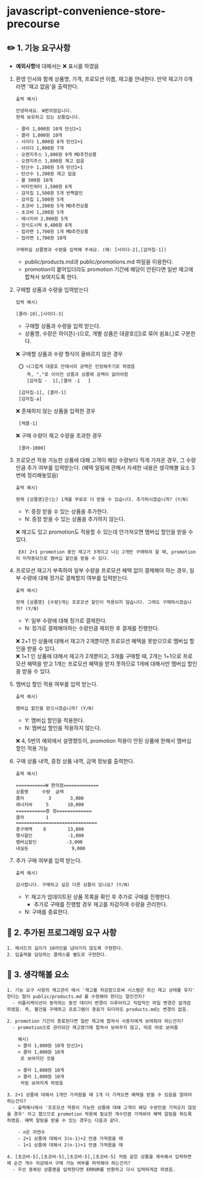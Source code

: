 # javascript-convenience-store-precourse

## ✏️ 1. 기능 요구사항

- **예외사항**에 대해서는 ❌ 표시를 하였음

1.  환영 인사와 함께 상품명, 가격, 프로모션 이름, 재고를 안내한다. 만약 재고가 0개라면 '재고 없음'을 출력한다.

        출력 예시)

        안녕하세요. W편의점입니다.
        현재 보유하고 있는 상품입니다.

        - 콜라 1,000원 10개 탄산2+1
        - 콜라 1,000원 10개
        - 사이다 1,000원 8개 탄산2+1
        - 사이다 1,000원 7개
        - 오렌지주스 1,800원 9개 MD추천상품
        - 오렌지주스 1,800원 재고 없음
        - 탄산수 1,200원 5개 탄산2+1
        - 탄산수 1,200원 재고 없음
        - 물 500원 10개
        - 비타민워터 1,500원 6개
        - 감자칩 1,500원 5개 반짝할인
        - 감자칩 1,500원 5개
        - 초코바 1,200원 5개 MD추천상품
        - 초코바 1,200원 5개
        - 에너지바 2,000원 5개
        - 정식도시락 6,400원 8개
        - 컵라면 1,700원 1개 MD추천상품
        - 컵라면 1,700원 10개

        구매하실 상품명과 수량을 입력해 주세요. (예: [사이다-2],[감자칩-1])

    - public/products.md과 public/promotions.md 파일을 이용한다.
    - promotion이 붙어있더라도 promotion 기간에 해당이 안된다면 일반 재고에 합쳐서 보여지도록 한다.

2.  구매할 상품과 수량을 입력받는다

        입력 예시)

        [콜라-10],[사이다-3]

    - 구매할 상품과 수량을 입력 받는다.
    - 상품명, 수량은 하이픈(-)으로, 개별 상품은 대괄호([])로 묶어 쉼표(,)로 구분한다.

    ❌ 구매할 상품과 수량 형식이 올바르지 않은 경우

         ⭕ 너그럽게 대괄호 안에서의 공백은 인정해주기로 하였음
            즉, ","로 이어진 상품과 상품에 공백이 없어야함
            [감자칩 -  1],[콜라 -1   ]

         [감자칩-1], [콜라-1]
         [감자칩-a]

    ❌ 존재하지 않는 상품을 입력한 경우

         [맥콜-1]

    ❌ 구매 수량이 재고 수량을 초과한 경우

         [콜라-1000]

3.  프로모션 적용 가능한 상품에 대해 고객이 해당 수량보다 적게 가져온 경우, 그 수량만큼 추가 여부를 입력받는다. (혜택 알림에 관해서 자세한 내용은 생각해볼 요소 3번에 정리해놓았음)

        출력 예시)

        현재 {상품명}은(는) 1개를 무료로 더 받을 수 있습니다. 추가하시겠습니까? (Y/N)

    - Y: 증정 받을 수 있는 상품을 추가한다.
    - N: 증정 받을 수 있는 상품을 추가하지 않는다.

    ❌ 재고도 있고 promotion도 적용할 수 있는데 안가져오면 멤버십 할인을 받을 수 있다.

         EX) 2+1 promotion 중인 재고가 3개이고 나는 2개만 구매하려 할 때, promotion이 미적용되므로 멤버십 할인을 받을 수 있다.

4.  프로모션 재고가 부족하여 일부 수량을 프로모션 혜택 없이 결제해야 하는 경우, 일부 수량에 대해 정가로 결제할지 여부를 입력받는다.

        출력 예시)

        현재 {상품명} {수량}개는 프로모션 할인이 적용되지 않습니다. 그래도 구매하시겠습니까? (Y/N)

    - Y: 일부 수량에 대해 정가로 결제한다.
    - N: 정가로 결제해야하는 수량만큼 제외한 후 결제를 진행한다.

    ❌ 2+1 인 상품에 대해서 재고가 2개뿐이면 프로모션 혜택을 못받으므로 멤버십 할인을 받을 수 있다.  
    ❌ 1+1 인 상품에 대해서 재고가 2개뿐이고, 3개를 구매할 때, 2개는 1+1으로 프로모션 혜택을 받고 1개는 프로모션 혜택을 받지 못하므로 1개에 대해서만 멤버십 할인을 받을 수 있다.

5.  멤버십 할인 적용 여부를 입력 받는다.

        출력 예시)

        멤버십 할인을 받으시겠습니까? (Y/N)

    - Y: 멤버십 할인을 적용한다.
    - N: 멤버십 할인을 적용하지 않는다.

    ❌ 4, 5번의 예외에서 설명했듯이, promotion 적용이 안된 상품에 한해서 멤버십 할인 적용 가능

6.  구매 상품 내역, 증정 상품 내역, 금액 정보를 출력한다.

        출력 예시)

        ===========W 편의점=============
        상품명		수량	금액
        콜라         3       3,000
        에너지바     5       10,000
        ===========증 정=============
        콜라        1
        ==============================
        총구매액    8        13,000
        행사할인             -1,000
        멤버십할인           -3,000
        내실돈                9,000

7.  추가 구매 여부를 입력 받는다.

        출력 예시)

        감사합니다. 구매하고 싶은 다른 상품이 있나요? (Y/N)

    - Y: 재고가 업데이트된 상품 목록을 확인 후 추가로 구매를 진행한다.
      - 추가로 구매를 진행할 경우 재고를 차감하여 수량을 관리한다.
    - N: 구매를 종료한다.

## 🚨 2. 추가된 프로그래밍 요구 사항

    1. 메서드의 길이가 10라인을 넘어가지 않도록 구현한다.
    2. 입출력을 담당하는 클래스를 별도로 구현한다.

## 🧐 3. 생각해볼 요소

    1. 기능 요구 사항의 재고관리 에서 '재고를 차감함으로써 시스템은 최신 재고 상태를 유지' 한다는 말이 public/products.md 를 수정해야 한다는 말인건지?
      - 어플리케이션이 동작하는 동안 데이터 변경이 이루어지고 직접적인 파일 변경은 없게끔 하였음. 즉, 물건을 구매하고 프로그램이 종료가 되더라도 products.md는 변경이 없음.

    2. promotion 기간이 종료된다면 일반 재고에 합쳐서 사용자에게 보여줘야 하는건지?
      - promotion으로 관리되던 재고였기에 합쳐서 보여주지 않고, 따로 따로 보여줌

        예시)
        > 콜라 1,000원 10개 탄산2+1
        > 콜라 1,000원 10개
         로 보여지던 것을

        > 콜라 1,000원 10개
        > 콜라 1,000원 10개
         처럼 보여지게 하였음

    3. 2+1 상품에 대해서 1개만 가져왔을 때 1개 더 가져오면 혜택을 받을 수 있음을 알려야 하는건지?
      - 출력예시에서 '프로모션 적용이 가능한 상품에 대해 고객이 해당 수량만큼 가져오지 않았을 경우' 라고 헸으므로 promotion 적용에 필요한 개수만큼 가져와야 혜택 알림을 하도록 하였음. 혜택 알림을 받을 수 있는 경우는 다음과 같다.

        - n은 자연수
        - 2+1 상품에 대해서 3(n-1)+2 만큼 가져왔을 때
        - 1+1 상품에 대해서 2(n-1)+1 만큼 가져왔을 때

    4. [초코바-5],[초코바-5],[초코바-5],[초코바-5] 처럼 같은 상품을 계속해서 입력하면 매 순간 개수 차감에서 구매 가능 여부를 파악해야 하는건지?
      - 우선 중복된 상품명을 입력한다면 ERROR를 반환하고 다시 입력하게끔 하였음.
